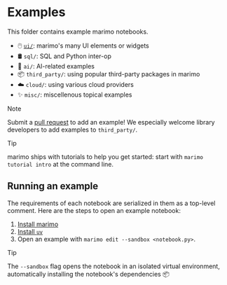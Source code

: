 # Examples


This folder contains example marimo notebooks.

- 🖱️ [`ui/`](ui/): marimo's many UI elements or widgets
- 🛢️ `sql/`: SQL and Python inter-op
- 🤖 `ai/`: AI-related examples
- 📦 `third_party/`: using popular third-party packages in marimo
- ☁️  `cloud/`: using various cloud providers
- ✨ `misc/`: miscellenous topical examples

> [!NOTE]
> Submit a
> [pull request](https://github.com/marimo-team/marimo/pulls) to add an example!
> We especially welcome library developers to add examples to `third_party/`.

> [!Tip]
> marimo ships with tutorials to help you get started: start with
> `marimo tutorial intro` at the command line.

## Running an example

The requirements of each notebook are serialized in them as a top-level
comment. Here are the steps to open an example notebook:

1. [Install marimo](https://docs.marimo.io/getting_started/index.html#installation)
2. [Install `uv`](https://github.com/astral-sh/uv/?tab=readme-ov-file#installation)
3. Open an example with `marimo edit --sandbox <notebook.py>`.

> [!TIP]
> The `--sandbox` flag opens the notebook in an isolated virtual environment,
> automatically installing the notebook's dependencies 📦

